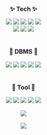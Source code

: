 <!--
**Oh-Junho-KR/Oh-Junho-KR** is a ✨ _special_ ✨ repository because its `README.md` (this file) appears on your GitHub profile.

Here are some ideas to get you started:

- 🔭 I’m currently working on ...
- 🌱 I’m currently learning ...
- 👯 I’m looking to collaborate on ...
- 🤔 I’m looking for help with ...
- 💬 Ask me about ...
- 📫 How to reach me: ...
- 😄 Pronouns: ...
- ⚡ Fun fact: ...
-->


<!--
![header](https://capsule-render.vercel.app/api?type=waving&color=auto&height=200&section=header&text=Smart%20Factory%20S/W%20Developer&fontSize=50)
-->

<div align="center">
	<h3> ✨ Tech ✨ </h3>
	<img src="https://img.shields.io/badge/-C-A8B9CC?style=flat&logo=c&logoColor=white"/>
	<img src="https://img.shields.io/badge/-C++-00599C?style=flat&logo=cplusplus&logoColor=white"/>
	<img src="https://img.shields.io/badge/-C Sharp-073551?style=flat&logo=curl&logoColor=white"/>
	<img src="https://img.shields.io/badge/-Java-CC0000?style=flat&logo=jabber&logoColor=white"/>
	<img src="https://img.shields.io/badge/-JavaScript-F7DF1E?style=flat&logo=javascript&logoColor=white"/>
	<br/>
	<img src="https://img.shields.io/badge/-HTML5-E34F26?style=flat&logo=html5&logoColor=white"/>
	<img src="https://img.shields.io/badge/-CSS3-1572B6?style=flat&logo=css3&logoColor=white"/>
	<img src="https://img.shields.io/badge/-Android-34A853?style=flat&logo=android&logoColor=white"/>
	<br/>
	<br/>
	<h3> 📠 DBMS 📠 </h3>
	<img src="https://img.shields.io/badge/-MySQL-4479A1?style=flat&logo=mysql&logoColor=white"/>
	<img src="https://img.shields.io/badge/-MsSQL-F7901E?style=flat&logo=boost&logoColor=white"/>
	<img src="https://img.shields.io/badge/-SQLite-003B57?style=flat&logo=sqlite&logoColor=white"/>
	<img src="https://img.shields.io/badge/-Oracle-F80000?style=flat&logo=oracle&logoColor=white"/>
	<img src="https://img.shields.io/badge/-DB2-C71A36?style=flat&logo=apachemaven&logoColor=white"/>
	<br/>
	<br/>
	<h3> 🔨 Tool 🔨 </h3>
	<img src="https://img.shields.io/badge/-.NET Framework-512BD4?style=flat&logo=dotnet&logoColor=white"/>
	<img src="https://img.shields.io/badge/-ASP.NET-FF7200?style=flat&logo=devexpress&logoColor=white"/>
	<img src="https://img.shields.io/badge/-Eclipse IDE-2C2255?style=flat&logo=eclipseide&logoColor=white"/>
	<img src="https://img.shields.io/badge/-Android Studio-3DDC84?style=flat&logo=androidstudio&logoColor=white"/>
	<img src="https://img.shields.io/badge/-Apache Tomcat-F8DC75?style=flat&logo=apachetomcat&logoColor=white"/>
	<br/>
	<br/>
	<img src="https://github-readme-stats.vercel.app/api/top-langs/?username=Oh-Junho-KR&layout=compact">
	<br/>
	<br/>
	<img src="https://github-readme-stats.vercel.app/api?username=Oh-Junho-KR&show_icons=true">
</div>
